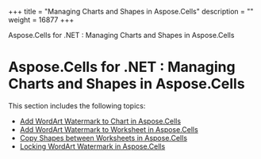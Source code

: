 +++
title = "Managing Charts and Shapes in Aspose.Cells" 
description = "" 
weight = 16877 
+++

Aspose.Cells for .NET : Managing Charts and Shapes in Aspose.Cells  

# Aspose.Cells for .NET : Managing Charts and Shapes in Aspose.Cells


This section includes the following topics:

*   [Add WordArt Watermark to Chart in Aspose.Cells](http://localhost:1313/cellsnet/plugins/asposecellsforopenxml/missingfeaturesinopenxml/managingchartsandshapesinasposecells/add+wordart+watermark+to+chart+in+aspose.cells)
*   [Add WordArt Watermark to Worksheet in Aspose.Cells](http://localhost:1313/cellsnet/plugins/asposecellsforopenxml/missingfeaturesinopenxml/managingchartsandshapesinasposecells/add+wordart+watermark+to+worksheet+in+aspose.cells)
*   [Copy Shapes between Worksheets in Aspose.Cells](http://localhost:1313/cellsnet/plugins/asposecellsforopenxml/missingfeaturesinopenxml/managingchartsandshapesinasposecells/copy+shapes+between+worksheets+in+aspose.cells)
*   [Locking WordArt Watermark in Aspose.Cells](http://localhost:1313/cellsnet/plugins/asposecellsforopenxml/missingfeaturesinopenxml/managingchartsandshapesinasposecells/locking+wordart+watermark+in+aspose.cells)

